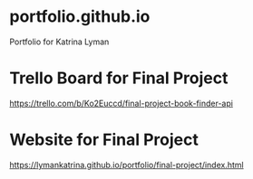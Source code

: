 # portfolio.github.io

Portfolio for Katrina Lyman

# Trello Board for Final Project

https://trello.com/b/Ko2Euccd/final-project-book-finder-api

# Website for Final Project

https://lymankatrina.github.io/portfolio/final-project/index.html
